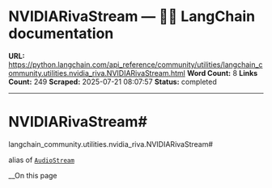 # NVIDIARivaStream — 🦜🔗 LangChain  documentation

**URL:** https://python.langchain.com/api_reference/community/utilities/langchain_community.utilities.nvidia_riva.NVIDIARivaStream.html
**Word Count:** 8
**Links Count:** 249
**Scraped:** 2025-07-21 08:07:57
**Status:** completed

---

# NVIDIARivaStream\#

langchain\_community.utilities.nvidia\_riva.NVIDIARivaStream\#     

alias of [`AudioStream`](https://python.langchain.com/api_reference/community/utilities/langchain_community.utilities.nvidia_riva.AudioStream.html#langchain_community.utilities.nvidia_riva.AudioStream "langchain_community.utilities.nvidia_riva.AudioStream")

__On this page